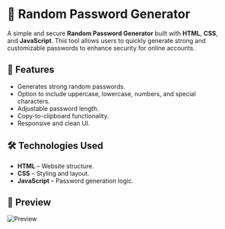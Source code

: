 # 🔐 Random Password Generator

A simple and secure **Random Password Generator** built with **HTML**, **CSS**, and **JavaScript**. This tool allows users to quickly generate strong and customizable passwords to enhance security for online accounts.

## 🚀 Features
- Generates strong random passwords.
- Option to include uppercase, lowercase, numbers, and special characters.
- Adjustable password length.
- Copy-to-clipboard functionality.
- Responsive and clean UI.

## 🛠️ Technologies Used
- **HTML** – Website structure.
- **CSS** – Styling and layout.
- **JavaScript** – Password generation logic.

## 📸 Preview
![Preview](password.jpg)
